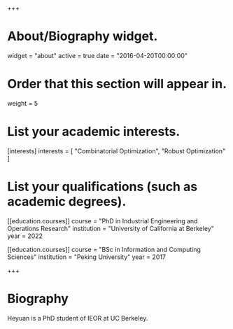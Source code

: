 +++
# About/Biography widget.
widget = "about"
active = true
date = "2016-04-20T00:00:00"

# Order that this section will appear in.
weight = 5

# List your academic interests.
[interests]
  interests = [
	"Combinatorial Optimization", 
    "Robust Optimization"
  ]

# List your qualifications (such as academic degrees).
[[education.courses]]
  course = "PhD in Industrial Engineering and Operations Research"
  institution = "University of California at Berkeley"
  year = 2022

[[education.courses]]
  course = "BSc in Information and Computing Sciences"
  institution = "Peking University"
  year = 2017
 
+++

# Biography

Heyuan is a PhD student of IEOR at UC Berkeley. 